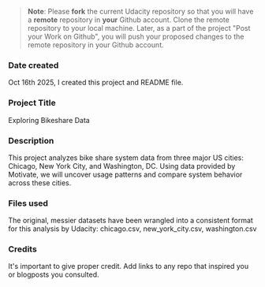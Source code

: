 >**Note**: Please **fork** the current Udacity repository so that you will have a **remote** repository in **your** Github account. Clone the remote repository to your local machine. Later, as a part of the project "Post your Work on Github", you will push your proposed changes to the remote repository in your Github account.

### Date created
Oct 16th 2025, I created this project and README file.

### Project Title
Exploring Bikeshare Data

### Description
This project analyzes bike share system data from three major US cities: Chicago, New York City, and Washington, DC. Using data provided by Motivate, we will uncover usage patterns and compare system behavior across these cities.

### Files used
The original, messier datasets have been wrangled into a consistent format for this analysis by Udacity: chicago.csv, new_york_city.csv, washington.csv

### Credits
It's important to give proper credit. Add links to any repo that inspired you or blogposts you consulted.

